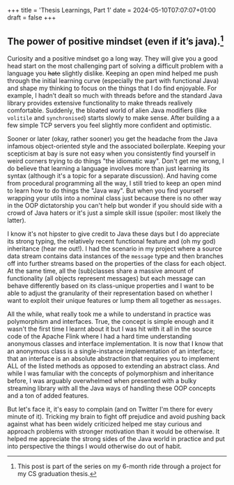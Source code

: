 +++
title = 'Thesis Learnings, Part 1'
date = 2024-05-10T07:07:07+01:00
draft = false
+++

## The power of positive mindset (even if it’s java).[^1]

Curiosity and a positive mindset go a long way. They will give you a good head start on the most challenging part of solving a difficult problem with a language you ~~hate~~ slightly dislike.
Keeping an open mind helped me push through the initial learning curve (especially the part with functional Java) and shape my thinking to focus on the things that I do find enjoyable. For example, I hadn’t dealt so much with threads before and the standard Java library provides extensive functionality to make threads realively comfortable. Suddenly, the bloated world of alien Java modifiers (like `volitile` and `synchronised`) starts slowly to make sense. After building a a few simple TCP servers you feel slightly more confident and optimistic.

Sooner or later (okay, rather sooner) you get the headache from the Java infamous object-oriented style and the associated boilerplate. Keeping your scepticism at bay is sure not easy when you consistently find yourself in weird corners trying to do things "the idiomatic way". Don't get me wrong, I do believe that learning a language involves more than just learning its syntax (although it's a topic for a separate discussion). And having come from procedural programming all the way, I still tried to keep an open mind to learn how to do things the "Java way". But when you find yourself wrapping your utils into a nominal class just because there is no other way in the OOP dictatorship you can't help but wonder if you should side with a crowd of Java haters or it's just a simple skill issue (spoiler: most likely the latter).

I know it's not hipster to give credit to Java these days but I do appreciate its strong typing, the relatively recent functional feature and (oh my god) inheritance (hear me out!). I had the scenario in my project where a source data stream contains data instances of the `message` type and then branches off into further streams based on the properties of the class for each object. At the same time, all the (sub)classes share a massive amount of functionality (all objects represent messages) but each message can behave differently based on its class-unique properties and I want to be able to adjust the granularity of their representation based on whether I want to exploit their unique features or lump them all together as `messages`.

All the while, what really took me a while to understand in practice was polymorphism and interfaces. True, the concept is simple enough and it wasn't the first time I learnt about it but I was hit with it all in the source code of the Apache Flink where I had a hard time understanding anonymous classes and interface implementation. It is now that I know that an anonymous class is a single-instance implementation of an interface; that an interface is an absolute abstraction that requires you to implement ALL of the listed methods as opposed to extending an abstract class. And while I was famuliar with the concepts of polymorphism and inheritance before, I was arguably overwhelmed when presented with a bulky streaming library with all the Java ways of handling these OOP concepts and a ton of added features.

But let's face it, it's easy to complain (and on Twitter I'm there for every minute of it). Tricking my brain to fight off prejudice and avoid pushing back against what has been widely criticized helped me stay curious and approach problems with stronger motivation than it would be otherwise. It helped me appreciate the strong sides of the Java world in practice and put into perspective the things I would otherwise do out of habit.

[^1]: This post is part of the series on my 6-month ride through a project for my CS graduation thesis.
